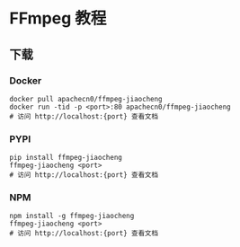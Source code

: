 # FFmpeg 教程

## 下载

### Docker

```
docker pull apachecn0/ffmpeg-jiaocheng
docker run -tid -p <port>:80 apachecn0/ffmpeg-jiaocheng
# 访问 http://localhost:{port} 查看文档
```

### PYPI

```
pip install ffmpeg-jiaocheng
ffmpeg-jiaocheng <port>
# 访问 http://localhost:{port} 查看文档
```

### NPM

```
npm install -g ffmpeg-jiaocheng
ffmpeg-jiaocheng <port>
# 访问 http://localhost:{port} 查看文档
```